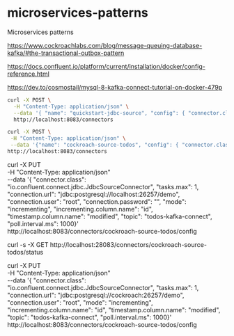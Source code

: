 # microservices-patterns
Microservices patterns


https://www.cockroachlabs.com/blog/message-queuing-database-kafka/#the-transactional-outbox-pattern



https://docs.confluent.io/platform/current/installation/docker/config-reference.html

https://dev.to/cosmostail/mysql-8-kafka-connect-tutorial-on-docker-479p


```sh
curl -X POST \
  -H "Content-Type: application/json" \
  --data '{ "name": "quickstart-jdbc-source", "config": { "connector.class": "io.confluent.connect.jdbc.JdbcSourceConnector", "tasks.max": 1, "connection.url": "jdbc:mysql://mysql:3306/connect_test", "connection.user": "root", "connection.password": "test", "mode": "incrementing", "incrementing.column.name": "id", "timestamp.column.name": "modified", "topic.prefix": "quickstart-jdbc-", "poll.interval.ms": 1000 } }' \
  http://localhost:8083/connectors
```



```sh
curl -X POST \
 -H "Content-Type: application/json" \
 --data '{"name": "cockroach-source-todos", "config": { "connector.class": "io.confluent.connect.jdbc.JdbcSourceConnector", "tasks.max": 1, "connection.url": "jdbc:postgresql://localhost:26257/demo",    "connection.user": "root", "connection.password": "", "mode": "incrementing", "incrementing.column.name": "id", "timestamp.column.name": "modified", "topic": "todos-kafka-connect", "poll.interval.ms": 1000}}' \
http://localhost:8083/connectors
```


curl -X PUT \
-H "Content-Type: application/json" \
--data '{ "connector.class": "io.confluent.connect.jdbc.JdbcSourceConnector", "tasks.max": 1, "connection.url": "jdbc:postgresql://localhost:26257/demo",    "connection.user": "root", "connection.password": "", "mode": "incrementing", "incrementing.column.name": "id", "timestamp.column.name": "modified", "topic": "todos-kafka-connect", "poll.interval.ms": 1000}' \
http://localhost:8083/connectors/cockroach-source-todos/config


curl -s -X GET http://localhost:28083/connectors/cockroach-source-todos/status


curl -X PUT \
-H "Content-Type: application/json" \
--data '{ "connector.class": "io.confluent.connect.jdbc.JdbcSourceConnector", "tasks.max": 1, "connection.url": "jdbc:postgresql://cockroach:26257/demo",    "connection.user": "root", "mode": "incrementing", "incrementing.column.name": "id", "timestamp.column.name": "modified", "topic": "todos-kafka-connect", "poll.interval.ms": 1000}' \
http://localhost:8083/connectors/cockroach-source-todos/config